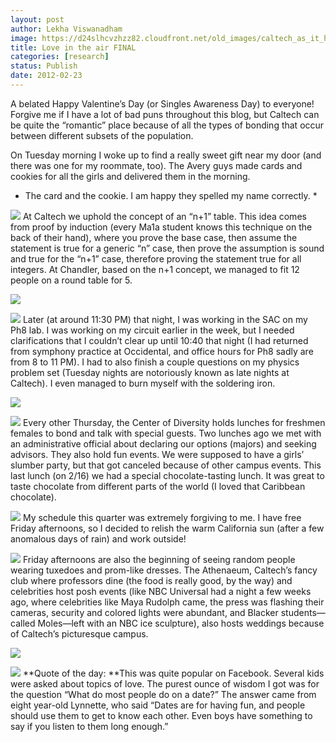 ```yaml
---
layout: post
author: Lekha Viswanadham
image: https://d24slhcvzhzz82.cloudfront.net/old_images/caltech_as_it_happens/6a0105349b8251970b016301c7fa96970d.jpg
title: Love in the air FINAL
categories: [research]
status: Publish
date: 2012-02-23
---
```


A belated Happy Valentine’s Day (or Singles Awareness Day) to everyone! Forgive me if I have a lot of bad puns throughout this blog, but Caltech can be quite the “romantic” place because of all the types of bonding that occur between different subsets of the population.

On Tuesday morning I woke up to find a really sweet gift near my door (and there was one for my roommate, too). The Avery guys made cards and cookies for all the girls and delivered them in the morning.

* The card and the cookie. I am happy they spelled my name correctly. *


![](https://d24slhcvzhzz82.cloudfront.net/old_images/caltech_as_it_happens/6a0105349b8251970b0168e7bef5c4970c.jpg)
At Caltech we uphold the concept of an “n+1” table. This idea comes from proof by induction (every Ma1a student knows this technique on the back of their hand), where you prove the base case, then assume the statement is true for a generic “n” case, then prove the assumption is sound and true for the “n+1” case, therefore proving the statement true for all integers. At Chandler, based on the n+1 concept, we managed to fit 12 people on a round table for 5.


![](https://d24slhcvzhzz82.cloudfront.net/old_images/caltech_as_it_happens/6a0105349b8251970b016762bd12ce970b.jpg)

![](https://d24slhcvzhzz82.cloudfront.net/old_images/caltech_as_it_happens/6a0105349b8251970b016762bd1601970b.jpg)
Later (at around 11:30 PM) that night, I was working in the SAC on my Ph8 lab. I was working on my circuit earlier in the week, but I needed clarifications that I couldn’t clear up until 10:40 that night (I had returned from symphony practice at Occidental, and office hours for Ph8 sadly are from 8 to 11 PM). I had to also finish a couple questions on my physics problem set (Tuesday nights are notoriously known as late nights at Caltech). I even managed to burn myself with the soldering iron.


![](https://d24slhcvzhzz82.cloudfront.net/old_images/caltech_as_it_happens/6a0105349b8251970b0168e7bf05b2970c.jpg)

![](https://d24slhcvzhzz82.cloudfront.net/old_images/caltech_as_it_happens/6a0105349b8251970b016301c814b7970d.jpg)
Every other Thursday, the Center of Diversity holds lunches for freshmen females to bond and talk with special guests. Two lunches ago we met with an administrative official about declaring our options (majors) and seeking advisors. They also hold fun events. We were supposed to have a girls’ slumber party, but that got canceled because of other campus events. This last lunch (on 2/16) we had a special chocolate-tasting lunch. It was great to taste chocolate from different parts of the world (I loved that Caribbean chocolate).


![](https://d24slhcvzhzz82.cloudfront.net/old_images/caltech_as_it_happens/6a0105349b8251970b016301c81824970d.jpg)
My schedule this quarter was extremely forgiving to me. I have free Friday afternoons, so I decided to relish the warm California sun (after a few anomalous days of rain) and work outside!


![](https://d24slhcvzhzz82.cloudfront.net/old_images/caltech_as_it_happens/6a0105349b8251970b0168e7bf13d3970c.jpg)
Friday afternoons are also the beginning of seeing random people wearing tuxedoes and prom-like dresses. The Athenaeum, Caltech’s fancy club where professors dine (the food is really good, by the way) and celebrities host posh events (like NBC Universal had a night a few weeks ago, where celebrities like Maya Rudolph came, the press was flashing their cameras, security and colored lights were abundant, and Blacker students—called Moles—left with an NBC ice sculpture), also hosts weddings because of Caltech’s picturesque campus.


![](https://d24slhcvzhzz82.cloudfront.net/old_images/caltech_as_it_happens/6a0105349b8251970b016762bd317c970b.jpg)

![](https://d24slhcvzhzz82.cloudfront.net/old_images/caltech_as_it_happens/6a0105349b8251970b016301c81a60970d.jpg)
**Quote of the day: **This was quite popular on Facebook. Several kids were asked about topics of love. The purest ounce of wisdom I got was for the question “What do most people do on a date?” The answer came from eight year-old Lynnette, who said “Dates are for having fun, and people should use them to get to know each other. Even boys have something to say if you listen to them long enough.”
